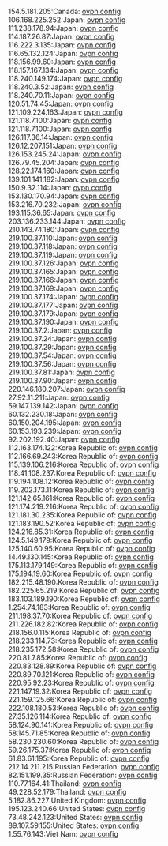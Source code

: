 154.5.181.205:Canada: [ovpn config](vpn/154_5_181_205.ovpn)  
106.168.225.252:Japan: [ovpn config](vpn/106_168_225_252.ovpn)  
111.238.178.94:Japan: [ovpn config](vpn/111_238_178_94.ovpn)  
114.187.26.87:Japan: [ovpn config](vpn/114_187_26_87.ovpn)  
116.222.3.135:Japan: [ovpn config](vpn/116_222_3_135.ovpn)  
116.65.132.124:Japan: [ovpn config](vpn/116_65_132_124.ovpn)  
118.156.99.60:Japan: [ovpn config](vpn/118_156_99_60.ovpn)  
118.157.167.134:Japan: [ovpn config](vpn/118_157_167_134.ovpn)  
118.240.149.174:Japan: [ovpn config](vpn/118_240_149_174.ovpn)  
118.240.3.52:Japan: [ovpn config](vpn/118_240_3_52.ovpn)  
118.240.70.11:Japan: [ovpn config](vpn/118_240_70_11.ovpn)  
120.51.74.45:Japan: [ovpn config](vpn/120_51_74_45.ovpn)  
121.109.224.163:Japan: [ovpn config](vpn/121_109_224_163.ovpn)  
121.118.7.100:Japan: [ovpn config](vpn/121_118_7_100.ovpn)  
121.118.7.100:Japan: [ovpn config](vpn/121_118_7_100.ovpn)  
126.117.36.14:Japan: [ovpn config](vpn/126_117_36_14.ovpn)  
126.12.207.151:Japan: [ovpn config](vpn/126_12_207_151.ovpn)  
126.153.245.24:Japan: [ovpn config](vpn/126_153_245_24.ovpn)  
126.79.45.204:Japan: [ovpn config](vpn/126_79_45_204.ovpn)  
128.22.174.160:Japan: [ovpn config](vpn/128_22_174_160.ovpn)  
139.101.141.182:Japan: [ovpn config](vpn/139_101_141_182.ovpn)  
150.9.32.114:Japan: [ovpn config](vpn/150_9_32_114.ovpn)  
153.130.170.94:Japan: [ovpn config](vpn/153_130_170_94.ovpn)  
153.216.70.232:Japan: [ovpn config](vpn/153_216_70_232.ovpn)  
193.115.36.65:Japan: [ovpn config](vpn/193_115_36_65.ovpn)  
203.136.233.144:Japan: [ovpn config](vpn/203_136_233_144.ovpn)  
210.143.74.180:Japan: [ovpn config](vpn/210_143_74_180.ovpn)  
219.100.37.110:Japan: [ovpn config](vpn/219_100_37_110.ovpn)  
219.100.37.118:Japan: [ovpn config](vpn/219_100_37_118.ovpn)  
219.100.37.119:Japan: [ovpn config](vpn/219_100_37_119.ovpn)  
219.100.37.126:Japan: [ovpn config](vpn/219_100_37_126.ovpn)  
219.100.37.165:Japan: [ovpn config](vpn/219_100_37_165.ovpn)  
219.100.37.166:Japan: [ovpn config](vpn/219_100_37_166.ovpn)  
219.100.37.169:Japan: [ovpn config](vpn/219_100_37_169.ovpn)  
219.100.37.174:Japan: [ovpn config](vpn/219_100_37_174.ovpn)  
219.100.37.177:Japan: [ovpn config](vpn/219_100_37_177.ovpn)  
219.100.37.179:Japan: [ovpn config](vpn/219_100_37_179.ovpn)  
219.100.37.190:Japan: [ovpn config](vpn/219_100_37_190.ovpn)  
219.100.37.2:Japan: [ovpn config](vpn/219_100_37_2.ovpn)  
219.100.37.24:Japan: [ovpn config](vpn/219_100_37_24.ovpn)  
219.100.37.29:Japan: [ovpn config](vpn/219_100_37_29.ovpn)  
219.100.37.54:Japan: [ovpn config](vpn/219_100_37_54.ovpn)  
219.100.37.56:Japan: [ovpn config](vpn/219_100_37_56.ovpn)  
219.100.37.81:Japan: [ovpn config](vpn/219_100_37_81.ovpn)  
219.100.37.90:Japan: [ovpn config](vpn/219_100_37_90.ovpn)  
220.146.180.207:Japan: [ovpn config](vpn/220_146_180_207.ovpn)  
27.92.11.211:Japan: [ovpn config](vpn/27_92_11_211.ovpn)  
59.147.139.142:Japan: [ovpn config](vpn/59_147_139_142.ovpn)  
60.132.230.18:Japan: [ovpn config](vpn/60_132_230_18.ovpn)  
60.150.204.195:Japan: [ovpn config](vpn/60_150_204_195.ovpn)  
60.153.193.239:Japan: [ovpn config](vpn/60_153_193_239.ovpn)  
92.202.192.40:Japan: [ovpn config](vpn/92_202_192_40.ovpn)  
112.163.174.122:Korea Republic of: [ovpn config](vpn/112_163_174_122.ovpn)  
112.166.69.243:Korea Republic of: [ovpn config](vpn/112_166_69_243.ovpn)  
115.139.106.216:Korea Republic of: [ovpn config](vpn/115_139_106_216.ovpn)  
118.41.108.237:Korea Republic of: [ovpn config](vpn/118_41_108_237.ovpn)  
119.194.108.12:Korea Republic of: [ovpn config](vpn/119_194_108_12.ovpn)  
119.202.173.11:Korea Republic of: [ovpn config](vpn/119_202_173_11.ovpn)  
121.142.65.161:Korea Republic of: [ovpn config](vpn/121_142_65_161.ovpn)  
121.174.219.216:Korea Republic of: [ovpn config](vpn/121_174_219_216.ovpn)  
121.181.30.235:Korea Republic of: [ovpn config](vpn/121_181_30_235.ovpn)  
121.183.190.52:Korea Republic of: [ovpn config](vpn/121_183_190_52.ovpn)  
124.216.85.31:Korea Republic of: [ovpn config](vpn/124_216_85_31.ovpn)  
124.5.149.179:Korea Republic of: [ovpn config](vpn/124_5_149_179.ovpn)  
125.140.60.95:Korea Republic of: [ovpn config](vpn/125_140_60_95.ovpn)  
14.49.130.145:Korea Republic of: [ovpn config](vpn/14_49_130_145.ovpn)  
175.113.179.149:Korea Republic of: [ovpn config](vpn/175_113_179_149.ovpn)  
175.194.19.60:Korea Republic of: [ovpn config](vpn/175_194_19_60.ovpn)  
182.215.48.190:Korea Republic of: [ovpn config](vpn/182_215_48_190.ovpn)  
182.225.65.219:Korea Republic of: [ovpn config](vpn/182_225_65_219.ovpn)  
183.103.189.190:Korea Republic of: [ovpn config](vpn/183_103_189_190.ovpn)  
1.254.74.183:Korea Republic of: [ovpn config](vpn/1_254_74_183.ovpn)  
211.198.37.70:Korea Republic of: [ovpn config](vpn/211_198_37_70.ovpn)  
211.226.182.82:Korea Republic of: [ovpn config](vpn/211_226_182_82.ovpn)  
218.156.0.115:Korea Republic of: [ovpn config](vpn/218_156_0_115.ovpn)  
218.233.114.73:Korea Republic of: [ovpn config](vpn/218_233_114_73.ovpn)  
218.235.172.58:Korea Republic of: [ovpn config](vpn/218_235_172_58.ovpn)  
220.81.7.85:Korea Republic of: [ovpn config](vpn/220_81_7_85.ovpn)  
220.83.128.89:Korea Republic of: [ovpn config](vpn/220_83_128_89.ovpn)  
220.89.70.121:Korea Republic of: [ovpn config](vpn/220_89_70_121.ovpn)  
220.95.92.23:Korea Republic of: [ovpn config](vpn/220_95_92_23.ovpn)  
221.147.19.32:Korea Republic of: [ovpn config](vpn/221_147_19_32.ovpn)  
221.159.125.66:Korea Republic of: [ovpn config](vpn/221_159_125_66.ovpn)  
222.108.180.53:Korea Republic of: [ovpn config](vpn/222_108_180_53.ovpn)  
27.35.126.114:Korea Republic of: [ovpn config](vpn/27_35_126_114.ovpn)  
58.124.90.141:Korea Republic of: [ovpn config](vpn/58_124_90_141.ovpn)  
58.145.71.85:Korea Republic of: [ovpn config](vpn/58_145_71_85.ovpn)  
58.230.230.60:Korea Republic of: [ovpn config](vpn/58_230_230_60.ovpn)  
59.26.175.37:Korea Republic of: [ovpn config](vpn/59_26_175_37.ovpn)  
61.83.61.195:Korea Republic of: [ovpn config](vpn/61_83_61_195.ovpn)  
212.14.211.215:Russian Federation: [ovpn config](vpn/212_14_211_215.ovpn)  
82.151.199.35:Russian Federation: [ovpn config](vpn/82_151_199_35.ovpn)  
110.77.164.41:Thailand: [ovpn config](vpn/110_77_164_41.ovpn)  
49.228.52.179:Thailand: [ovpn config](vpn/49_228_52_179.ovpn)  
5.182.86.227:United Kingdom: [ovpn config](vpn/5_182_86_227.ovpn)  
195.123.240.66:United States: [ovpn config](vpn/195_123_240_66.ovpn)  
73.48.242.123:United States: [ovpn config](vpn/73_48_242_123.ovpn)  
89.107.59.155:United States: [ovpn config](vpn/89_107_59_155.ovpn)  
1.55.76.143:Viet Nam: [ovpn config](vpn/1_55_76_143.ovpn)  
